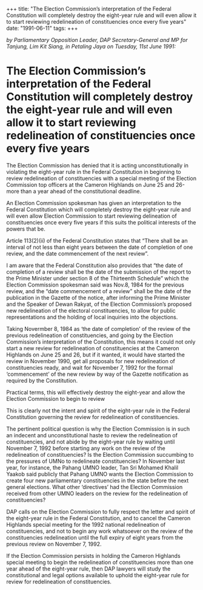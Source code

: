 +++ 
title: "The Election Commission’s interpretation of the Federal Constitution will completely destroy the eight-year rule and will even allow it to start reviewing redelineation of constituencies once every five years"
date: "1991-06-11"
tags:
+++

_by Parliamentary Opposition Leader, DAP Secretary-General and MP for Tanjung, Lim Kit Siang, in Petaling Jaya on Tuesday, 11st  June 1991:_

# The Election Commission’s interpretation of the Federal Constitution will completely destroy the eight-year rule and will even allow it to start reviewing redelineation of constituencies once every five years

The Election Commission has denied that it is acting unconstitutionally in violating the eight-year rule in the Federal Constitution in beginning to review redelineation of constituencies with a special meeting of the Election Commission top officers at the Cameron Highlands on June 25 and 26-more than a year ahead of the constitutional deadline.</u>

An Election Commission spokesman has given an interpretation to the Federal Constitution which will completely destroy the eight-year rule and will even allow Election Commission to start reviewing delineation of constituencies once every five years if this suits the political interests of the powers that be.

Article 113(2)(ii) of the Federal Constitution states that “There shall be an interval of not less than eight years between the date of completion of one review, and the date commencement of the next review”.

I am aware that the Federal Constitution also provides that “the date of completion of a review shall be the date of the submission of the report to the Prime Minister under section 8 of the Thirteenth Schedule” which the Election Commission spokesman said was Nov.8, 1984 for the previous review, and the “date commencement of a review” shall be the date of the publication in the Gazette of the notice, after informing the Prime Minister and the Speaker of Dewan Rakyat, of the Election Commission’s proposed new redelineation of the electoral constituencies, to allow for public representations and the holding of local inquiries into the objections.

Taking Novermber 8, 1984 as ‘the date of completion’ of the review of the previous redelineation of constituencies, and going by the Election Commission’s interpretation of the Constitution, this means it could not only start a new review for redelineation of constituencies at the Cameron Highlands on June 25 and 26, but if it wanted, it would have started the review in November 1990, get all proposals for new redelineation of constituencies ready, and wait for November 7, 1992 for the formal 
‘commencement’ of the new review by way of the Gazette notification as required by the Constitution.

 Practical terms, this will effectively destroy the eight-year and allow the Election Commission to begin to review

This is clearly not the intent and spirit of the eight-year rule in the Federal Constitution governing the review for redelineation of constituencies.

The pertinent political question is why the Election Commission is in such an indecent and unconstitutional haste to review the redelineation of constituencies, and not abide by the eight-year rule by waiting until November 7, 1992 before starting any work on the review of the redelineation of constituencies?
Is the Election Commission succumbing to the pressures of UMNo to redelineate constituencies?
In November last year, for instance, the Pahang UMNO leader, Tan Sri Mohamed Khalil Yaakob said publicly that Pahang UMNO wants the Election Commission to create four new parliamentary constituencies in the state before the next general elections. What other ‘directives’ had the Election Commission received from other UMNO leaders on the review for the redelineation of constituencies?

DAP calls on the Election Commission to fully respect the letter and spirit of the eight-year rule in the Federal Constitution, and to cancel the Cameron Highlands special meeting for the 1992 national redelineation of constituencies, and not to begin any work whatsoever on the review of the constituencies redelineation until the full expiry of eight years from the previous review on November 7, 1992.

If the Election Commission persists in holding the Cameron Highlands special meeting to begin the redelineation of constituencies more than one year ahead of the eight-year rule, then DAP lawyers will study the constitutional and legal options available to uphold the eight-year rule for review for redelineation of constituencies.
 
